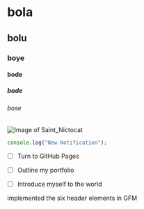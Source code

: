 # bola
## bolu
### boye
#### bode
##### bade 
###### bose

![Image of Saint_Nictocat](https://octodex.github.com/saint_nictocat/)

```javascript
console.log("New Notification");
```

- [ ] Turn to GitHub Pages
- [ ] Outline my portfolio
- [ ] Introduce myself to the world





implemented the six header elements in GFM
